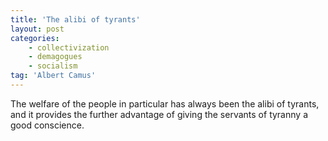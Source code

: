 ```yaml
---
title: 'The alibi of tyrants'
layout: post
categories:
    - collectivization
    - demagogues
    - socialism
tag: 'Albert Camus'
---
```


The welfare of the people in particular has always been the alibi of tyrants, and it provides the further advantage of giving the servants of tyranny a good conscience.